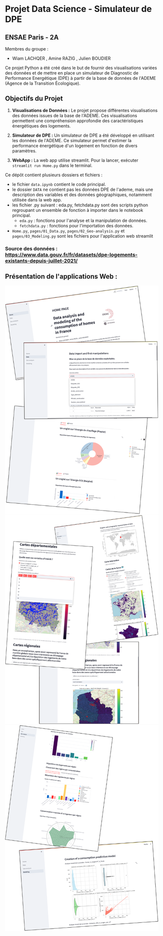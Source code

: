 # Projet Data Science - Simulateur de DPE

## ENSAE Paris - 2A

Membres du groupe : 
- Wiam LACHQER , Amine RAZIG , Julien BOUDIER

Ce projet Python a été créé dans le but de fournir des visualisations variées des données et de mettre en place un simulateur de Diagnostic de Performance Energétique (DPE) à partir de la base de données de l'ADEME (Agence de la Transition Écologique).

## Objectifs du Projet

1. **Visualisations de Données :** Le projet propose différentes visualisations des données issues de la base de l'ADEME. Ces visualisations permettent une compréhension approfondie des caractéristiques énergétiques des logements.

2. **Simulateur de DPE :** Un simulateur de DPE a été développé en utilisant les données de l'ADEME. Ce simulateur permet d'estimer la performance énergétique d'un logement en fonction de divers paramètres.
  
3. **WebApp :** La web app utilise streamlit. Pour la lancer, exécuter `streamlit run Home.py` dans le terminal.

Ce dépôt contient plusieurs dossiers et fichiers : 
- le fichier `data.ipynb` contient le code principal. 
- le dossier `DATA` ne contient pas les données DPE de l'ademe, mais une description des variables et des données géographiques, notamment utilisée dans la web app.
- les fichier .py suivant : eda.py, fetchdata.py sont des scripts python regroupant un ensemble de fonction à importer dans le notebook principal.
    * `eda.py` : fonctions pour l'analyse et la manipulation de données.
    * `fetchdata.py` : fonctions pour l'importation des données.
- `Home.py`, `pages/01_Data.py`, `pages/02_Geo-analysis.py` et `pages/03_Modeling.py` sont les fichiers pour l'application web streamlit

### Source des données : https://www.data.gouv.fr/fr/datasets/dpe-logements-existants-depuis-juillet-2021/

## Présentation de l'applications Web : 

![](DemoApp/demo_App_01.png)  ![](DemoApp/demo_App_02.png) 
![](DemoApp/demo_App_03.png)
